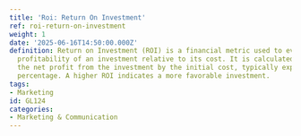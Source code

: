```yaml
---
title: 'Roi: Return On Investment'
ref: roi-return-on-investment
weight: 1
date: '2025-06-16T14:50:00.000Z'
definition: Return on Investment (ROI) is a financial metric used to evaluate the
  profitability of an investment relative to its cost. It is calculated by dividing
  the net profit from the investment by the initial cost, typically expressed as a
  percentage. A higher ROI indicates a more favorable investment.
tags:
- Marketing
id: GL124
categories:
- Marketing & Communication
---
```


